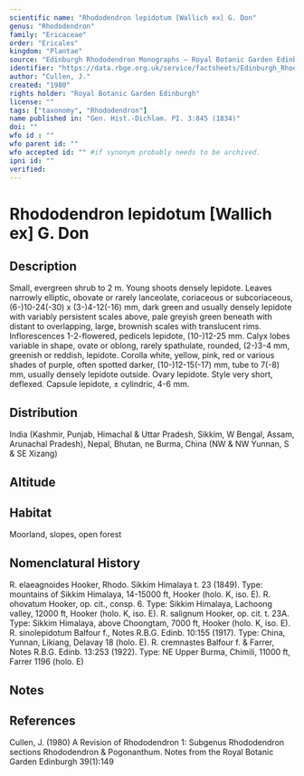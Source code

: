 ```yaml
---
scientific name: "Rhododendron lepidotum [Wallich ex] G. Don"
genus: "Rhododendron"
family: "Ericaceae"
order: "Ericales"
kingdom: "Plantae"
source: "Edinburgh Rhododendron Monographs – Royal Botanic Garden Edinburgh"
identifier: "https://data.rbge.org.uk/service/factsheets/Edinburgh_Rhododendron_Monographs.xhtml"
author: "Cullen, J."
created: "1980"
rights holder: "Royal Botanic Garden Edinburgh"
license: ""
tags: ["taxonomy", "Rhododendron"]
name published in: "Gen. Hist.-Dichlam. PI. 3:845 (1834)"
doi: ""
wfo id : ""
wfo parent id: ""
wfo accepted id: "" #if synonym probably needs to be archived.                      
ipni id: ""
verified:
---
```


                       

# Rhododendron lepidotum [Wallich ex] G. Don

## Description
Small, evergreen shrub to 2 m. Young shoots densely lepidote. Leaves narrowly elliptic, obovate or rarely lanceolate, coriaceous or subcoriaceous, (6-)10-24(-30) x (3-)4-12(-16) mm, dark green and usually densely lepidote with variably persistent scales above, pale greyish green beneath with distant to overlapping, large, brownish scales with translucent rims. Inflorescences 1-2-flowered, pedicels lepidote, (10-)12-25 mm. Calyx lobes variable in shape, ovate or oblong, rarely spathulate, rounded, (2-)3-4 mm, greenish or reddish, lepidote. Corolla white, yellow, pink, red or various shades of purple, often spotted darker, (10-)12-15(-17) mm, tube to 7(-8) mm, usually densely lepidote outside. Ovary lepidote. Style very short, deflexed. Capsule lepidote, ± cylindric, 4-6 mm.

## Distribution
India (Kashmir, Punjab, Himachal & Uttar Pradesh, Sikkim, W Bengal, Assam, Arunachal Pradesh), Nepal, Bhutan, ne Burma, China (NW & NW Yunnan, S & SE Xizang)

## Altitude


## Habitat
Moorland, slopes, open forest

## Nomenclatural History
R. elaeagnoides Hooker, Rhodo. Sikkim Himalaya t. 23 (1849). Type: mountains of Sikkim Himalaya, 14-15000 ft, Hooker (holo. K, iso. E). R. ohovatum Hooker, op. cit., consp. 6. Type: Sikkim Himalaya, Lachoong valley, 12000 ft, Hooker (holo. K, iso. E). R. salignum Hooker, op. cit. t. 23A. Type: Sikkim Himalaya, above Choongtam, 7000 ft, Hooker (holo. K, iso. E). R. sinolepidotum Balfour f., Notes R.B.G. Edinb. 10:155 (1917). Type: China, Yunnan, Likiang, Delavay 18 (holo. E). R. cremnastes Balfour f. & Farrer, Notes R.B.G. Edinb. 13:253 (1922). Type: NE Upper Burma, Chimili, 11000 ft, Farrer 1196 (holo. E)
                       
## Notes


## References

Cullen, J. (1980) A Revision of Rhododendron 1: Subgenus Rhododendron sections Rhododendron & Pogonanthum. Notes from the Royal Botanic Garden Edinburgh 39(1):149
